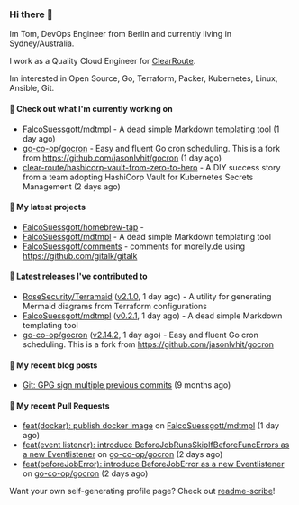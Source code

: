 ### Hi there 👋

Im Tom, DevOps Engineer from Berlin and currently living in Sydney/Australia.

I work as a Quality Cloud Engineer for [ClearRoute](https://clearroute.io).

Im interested in Open Source, Go, Terraform, Packer, Kubernetes, Linux, Ansible, Git.

#### 👷 Check out what I'm currently working on

- [FalcoSuessgott/mdtmpl](https://github.com/FalcoSuessgott/mdtmpl) - A dead simple Markdown templating tool (1 day ago)
- [go-co-op/gocron](https://github.com/go-co-op/gocron) - Easy and fluent Go cron scheduling. This is a fork from https://github.com/jasonlvhit/gocron (1 day ago)
- [clear-route/hashicorp-vault-from-zero-to-hero](https://github.com/clear-route/hashicorp-vault-from-zero-to-hero) - A DIY success story from a team adopting HashiCorp Vault  for Kubernetes Secrets Management (2 days ago)

#### 🌱 My latest projects

- [FalcoSuessgott/homebrew-tap](https://github.com/FalcoSuessgott/homebrew-tap) - 
- [FalcoSuessgott/mdtmpl](https://github.com/FalcoSuessgott/mdtmpl) - A dead simple Markdown templating tool
- [FalcoSuessgott/comments](https://github.com/FalcoSuessgott/comments) - comments for morelly.de using https://github.com/gitalk/gitalk

#### 🔭 Latest releases I've contributed to

- [RoseSecurity/Terramaid](https://github.com/RoseSecurity/Terramaid) ([v2.1.0](https://github.com/RoseSecurity/Terramaid/releases/tag/v2.1.0), 1 day ago) - A utility for generating Mermaid diagrams from Terraform configurations
- [FalcoSuessgott/mdtmpl](https://github.com/FalcoSuessgott/mdtmpl) ([v0.2.1](https://github.com/FalcoSuessgott/mdtmpl/releases/tag/v0.2.1), 1 day ago) - A dead simple Markdown templating tool
- [go-co-op/gocron](https://github.com/go-co-op/gocron) ([v2.14.2](https://github.com/go-co-op/gocron/releases/tag/v2.14.2), 1 day ago) - Easy and fluent Go cron scheduling. This is a fork from https://github.com/jasonlvhit/gocron

#### 📜 My recent blog posts

- [Git: GPG sign multiple previous commits](https://morelly.de/post/20240328_git_gpg_sign_commits/) (9 months ago)

#### 🔨 My recent Pull Requests

- [feat(docker): publish docker image](https://github.com/FalcoSuessgott/mdtmpl/pull/34) on [FalcoSuessgott/mdtmpl](https://github.com/FalcoSuessgott/mdtmpl) (1 day ago)
- [feat(event listener): introduce BeforeJobRunsSkipIfBeforeFuncErrors as a new Eventlistener](https://github.com/go-co-op/gocron/pull/813) on [go-co-op/gocron](https://github.com/go-co-op/gocron) (2 days ago)
- [feat(beforeJobError): introduce BeforeJobError as a new Eventlistener](https://github.com/go-co-op/gocron/pull/812) on [go-co-op/gocron](https://github.com/go-co-op/gocron) (2 days ago)

Want your own self-generating profile page? Check out [readme-scribe](https://github.com/muesli/readme-scribe)!